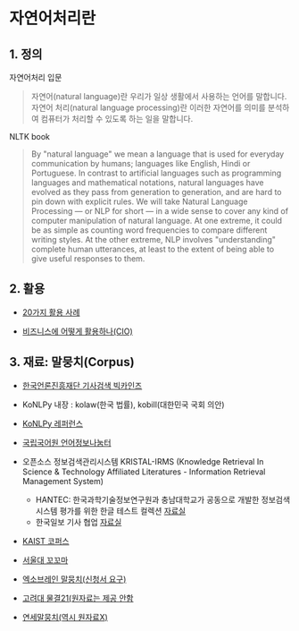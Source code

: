 # 자연어처리란

## 1. 정의

자연어처리 입문
> 자연어(natural language)란 우리가 일상 생활에서 사용하는 언어를 말합니다. 자연어 처리(natural language processing)란 이러한 자연어를 의미를 분석하여 컴퓨터가 처리할 수 있도록 하는 일을 말합니다.

NLTK book
>  By "natural language" we mean a language that is used for everyday communication by humans; languages like English, Hindi or Portuguese. In contrast to artificial languages such as programming languages and mathematical notations, natural languages have evolved as they pass from generation to generation, and are hard to pin down with explicit rules. We will take Natural Language Processing — or NLP for short — in a wide sense to cover any kind of computer manipulation of natural language. At one extreme, it could be as simple as counting word frequencies to compare different writing styles. At the other extreme, NLP involves "understanding" complete human utterances, at least to the extent of being able to give useful responses to them.

## 2. 활용 

* [20가지 활용 사례](https://www.wonderflow.co/blog/20-natural-language-processing-examples-for-businesses)

* [비즈니스에 어떻게 활용하나(CIO)](http://www.ciokorea.com/t/527/sns/37457)

## 3. 재료: 말뭉치(Corpus)

* [한국언론진흥재단 기사검색 빅카인즈](https://www.bigkinds.or.kr/)

* KoNLPy 내장 : kolaw(한국 법률), kobill(대한민국 국회 의안)

* [KoNLPy 레퍼런스](https://konlpy-ko.readthedocs.io/ko/v0.4.3/references/#corpora)

* [국립국어원 언어정보나눔터](https://ithub.korean.go.kr/user/main.do)

* 오픈소스 정보검색관리시스템 KRISTAL-IRMS (Knowledge Retrieval In Science & Technology Affiliated Literatures - Information Retrieval Management System)
    * HANTEC: 한국과학기술정보연구원과 충남대학교가 공동으로 개발한 정보검색시스템 평가를 위한 한글 테스트 컬렉션 [자료실](http://www.kristalinfo.com/download/#hantec)
    * 한국일보 기사 협업 [자료실](http://www.kristalinfo.com/TestCollections/readme_hkib.html)

* [KAIST 코퍼스](http://semanticweb.kaist.ac.kr/home/index.php/KAIST_Corpus)

* [서울대 꼬꼬마](http://kkma.snu.ac.kr/statistic)

* [엑소브레인 말뭉치(신청서 요구)](http://aiopen.etri.re.kr/service_dataset.php?category=language)

* [고려대 물결21(원자료는 제공 안함](http://corpus.korea.ac.kr/)

* [연세말뭉치(역시 원자료X)](https://ilis.yonsei.ac.kr/콘텐츠/연세말뭉치/)


